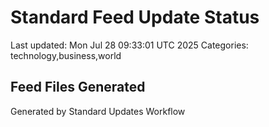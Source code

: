 # Standard Feed Update Status
Last updated: Mon Jul 28 09:33:01 UTC 2025
Categories: technology,business,world

## Feed Files Generated

Generated by Standard Updates Workflow
